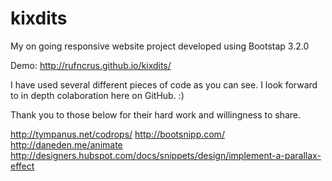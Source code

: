 kixdits
=======

My on going responsive website project developed using Bootstap 3.2.0

Demo: http://rufncrus.github.io/kixdits/

I have used several different pieces of code as you can see. I look forward to in depth colaboration here on GitHub. :)

Thank you to those below for their hard work and willingness to share.

http://tympanus.net/codrops/
http://bootsnipp.com/
http://daneden.me/animate
http://designers.hubspot.com/docs/snippets/design/implement-a-parallax-effect